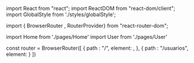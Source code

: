 import React from "react";
import ReactDOM from "react-dom/client";
import GlobalStyle from './styles/globalStyle';

import { BrowserRouter , RouterProvider} from "react-router-dom";

import Home from './pages/Home'
import User from './pages/User'

const router = BrowserRouter([
  {
    path : "/",
    element: <Home/>,
  },
  {
    path : "/usuarios",
    element: <User/>
  }
])